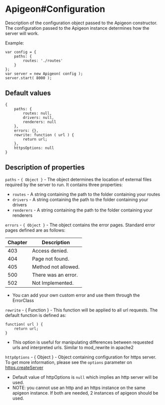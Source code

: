# Apigeon#Configuration

Description of the configuration object passed to the Apigeon constructor. The configuration passed to the Apigeon instance determines how the server will work.

Example:

```
var config = {
    paths: {
        routes: './routes'
    }
};
var server = new Apigeon( config );
server.start( 8000 );
```

## Default values

```
{
    paths: {
        routes: null,
        drivers: null,
        renderers: null
    },
    errors: {},
    rewrite: function ( url ) {
        return url;
    },
    httpsOptions: null
}
```

## Description of properties

`paths` - `{ Object }` - The object determines the location of external files required by the server to run. It contains three properties:

- `routes` - A string containing the path to the folder containing your routes
- `drivers` - A string containing the path to the folder containing your drivers
- `renderers` - A string containing the path to the folder containing your renderers

`errors` - `{ Object }` - The object contains the error pages. Standard error pages defined are as follows:

Chapter | Description
------- | -------------------
403     | Access denied.
404     | Page not found.
405     | Method not allowed.
500     | There was an error.
502     | Not Implemented.

- You can add your own custom error and use them through the ErrorClass

`rewrite` - { Function } - This function will be applied to all url requests. The default function is defined as:

```
function( url ) {
    return url;
}
```

- This option is useful for manipulating differences between requested urls and interpreted urls. Similar to mod_rewrite in apache2

`httpOptions` - { Object } - Object containing configuration for https server. To get more information, please see the `options` parameter on [https.createServer](https://nodejs.org/api/https.html#https_https_createserver_options_requestlistener)

- Default value of httpOptions is `null` which implies an http server will be used.
- NOTE: you cannot use an http and an https instance on the same apigeon instance. If both are needed, 2 instances of apigeon should be used.
